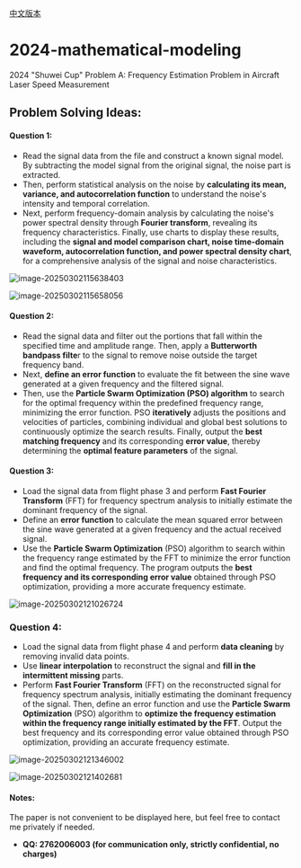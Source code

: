 [中文版本](README_zh.md)

# 2024-mathematical-modeling

2024 "Shuwei Cup" Problem A: Frequency Estimation Problem in Aircraft Laser Speed Measurement

## Problem Solving Ideas:

#### Question 1:

* Read the signal data from the file and construct a known signal model. By subtracting the model signal from the original signal, the noise part is extracted.
* Then, perform statistical analysis on the noise by **calculating its mean, variance, and autocorrelation function** to understand the noise's intensity and temporal correlation.
* Next, perform frequency-domain analysis by calculating the noise's power spectral density through **Fourier transform**, revealing its frequency characteristics. Finally, use charts to display these results, including the **signal and model comparison chart, noise time-domain waveform, autocorrelation function, and power spectral density chart**, for a comprehensive analysis of the signal and noise characteristics.

![image-20250302115638403](https://typora-oss-picgo.oss-cn-beijing.aliyuncs.com/202503021156476.png)

![image-20250302115658056](https://typora-oss-picgo.oss-cn-beijing.aliyuncs.com/202503021156106.png)

#### Question 2:

* Read the signal data and filter out the portions that fall within the specified time and amplitude range. Then, apply a **Butterworth bandpass filte**r to the signal to remove noise outside the target frequency band.
* Next, **define an error function** to evaluate the fit between the sine wave generated at a given frequency and the filtered signal.
* Then, use the **Particle Swarm Optimization (PSO) algorithm** to search for the optimal frequency within the predefined frequency range, minimizing the error function. PSO **iteratively** adjusts the positions and velocities of particles, combining individual and global best solutions to continuously optimize the search results. Finally, output the **best matching frequency** and its corresponding **error value**, thereby determining the **optimal feature parameters** of the signal.

#### Question 3:

- Load the signal data from flight phase 3 and perform **Fast Fourier Transform** (FFT) for frequency spectrum analysis to initially estimate the dominant frequency of the signal.
- Define an **error function** to calculate the mean squared error between the sine wave generated at a given frequency and the actual received signal.
- Use the **Particle Swarm Optimization** (PSO) algorithm to search within the frequency range estimated by the FFT to minimize the error function and find the optimal frequency. The program outputs the **best frequency and its corresponding error value** obtained through PSO optimization, providing a more accurate frequency estimate.

![image-20250302121026724](https://typora-oss-picgo.oss-cn-beijing.aliyuncs.com/202503021210801.png)

### Question 4:

- Load the signal data from flight phase 4 and perform **data cleaning** by removing invalid data points.
- Use **linear interpolation** to reconstruct the signal and **fill in the intermittent missing** parts.
- Perform **Fast Fourier Transform** (FFT) on the reconstructed signal for frequency spectrum analysis, initially estimating the dominant frequency of the signal. Then, define an error function and use the **Particle Swarm Optimization** (PSO) algorithm to **optimize the frequency estimation within the frequency range initially estimated by the FFT**. Output the best frequency and its corresponding error value obtained through PSO optimization, providing an accurate frequency estimate.

![image-20250302121346002](https://typora-oss-picgo.oss-cn-beijing.aliyuncs.com/202503021213076.png)

![image-20250302121402681](https://typora-oss-picgo.oss-cn-beijing.aliyuncs.com/202503021214739.png)

#### Notes:

The paper is not convenient to be displayed here, but feel free to contact me privately if needed.

- **QQ: 2762006003 (for communication only, strictly confidential, no charges)**
